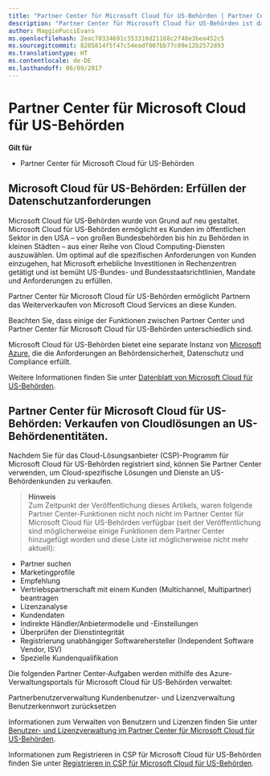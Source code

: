 ```yaml
---
title: "Partner Center für Microsoft Cloud für US-Behörden | Partner Center für Microsoft Cloud für US-Behörden"
description: "Partner Center für Microsoft Cloud für US-Behörden ist das Unternehmensportal für Microsoft-Partner, die Microsoft-Cloudlösungen für Kunden anbieten möchten, die mit Regierungsbehörden in den USA arbeiten."
author: MaggiePucciEvans
ms.openlocfilehash: 2eac70334691c353310d21168c2f48e3bea452c5
ms.sourcegitcommit: 8205814f5f47c54eadf007bb77c09e12b2572d93
ms.translationtype: HT
ms.contentlocale: de-DE
ms.lasthandoff: 06/09/2017
---
```

# <a name="partner-center-for-microsoft-cloud-for-us-government"></a>Partner Center für Microsoft Cloud für US-Behörden

**Gilt für**

-  Partner Center für Microsoft Cloud für US-Behörden

## <a name="microsoft-cloud-for-us-government-meeting-data-protection-requirements"></a>Microsoft Cloud für US-Behörden: Erfüllen der Datenschutzanforderungen 

Microsoft Cloud für US-Behörden wurde von Grund auf neu gestaltet. Microsoft Cloud für US-Behörden ermöglicht es Kunden im öffentlichen Sektor in den USA – von großen Bundesbehörden bis hin zu Behörden in kleinen Städten – aus einer Reihe von Cloud Computing-Diensten auszuwählen. Um optimal auf die spezifischen Anforderungen von Kunden einzugehen, hat Microsoft erhebliche Investitionen in Rechenzentren getätigt und ist bemüht US-Bundes- und Bundesstaatsrichtlinien, Mandate und Anforderungen zu erfüllen.

Partner Center für Microsoft Cloud für US-Behörden ermöglicht Partnern das Weiterverkaufen von Microsoft Cloud Services an diese Kunden.

Beachten Sie, dass einige der Funktionen zwischen Partner Center und Partner Center für Microsoft Cloud für US-Behörden unterschiedlich sind.

Microsoft Cloud für US-Behörden bietet eine separate Instanz von [Microsoft Azure](https://azure.microsoft.com/en-us/overview/clouds/government/), die die Anforderungen an Behördensicherheit, Datenschutz und Compliance erfüllt. 

Weitere Informationen finden Sie unter [Datenblatt von Microsoft Cloud für US-Behörden](http://download.microsoft.com/download/C/9/C/C9CA3002-DFC4-4ADA-841F-DF42AEC042FB/Microsoft_Azure_Government_Datasheet_EN_US.PDF).

## <a name="partner-center-for-microsoft-cloud-for-us-government-selling-cloud-solutions-for-united-states-government-entities"></a>Partner Center für Microsoft Cloud für US-Behörden: Verkaufen von Cloudlösungen an US-Behördenentitäten.

Nachdem Sie für das Cloud-Lösungsanbieter (CSP)-Programm für Microsoft Cloud für US-Behörden registriert sind, können Sie Partner Center verwenden, um Cloud-spezifische Lösungen und Dienste an US-Behördenkunden zu verkaufen. 

>**Hinweis**<br>
Zum Zeitpunkt der Veröffentlichung dieses Artikels, waren folgende Partner Center-Funktionen nicht noch nicht im Partner Center für Microsoft Cloud für US-Behörden verfügbar (seit der Veröffentlichung sind möglicherweise einige Funktionen dem Partner Center hinzugefügt worden und diese Liste ist möglicherweise nicht mehr aktuell):

- Partner suchen
- Marketingprofile
- Empfehlung
- Vertriebspartnerschaft mit einem Kunden (Multichannel, Multipartner) beantragen
- Lizenzanalyse
- Kundendaten
- Indirekte Händler/Anbietermodelle und -Einstellungen
- Überprüfen der Dienstintegrität
- Registrierung unabhängiger Softwarehersteller (Independent Software Vendor, ISV)
- Spezielle Kundenqualifikation

Die folgenden Partner Center-Aufgaben werden mithilfe des Azure-Verwaltungsportals für Microsoft Cloud für US-Behörden verwaltet: 

Partnerbenutzerverwaltung Kundenbenutzer- und Lizenzverwaltung Benutzerkennwort zurücksetzen

Informationen zum Verwalten von Benutzern und Lizenzen finden Sie unter [Benutzer- und Lizenzverwaltung im Partner Center für Microsoft Cloud für US-Behörden](user-management-in-partner-center-for-microsoft-us-govt-cloud.md).

Informationen zum Registrieren in CSP für Microsoft Cloud für US-Behörden finden Sie unter [Registrieren in CSP für Microsoft Cloud für US-Behörden](enroll-in-csp-for-microsoft-us-govt-cloud.md).
